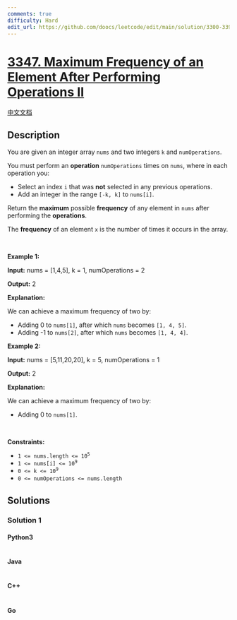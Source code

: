 ```yaml
---
comments: true
difficulty: Hard
edit_url: https://github.com/doocs/leetcode/edit/main/solution/3300-3399/3347.Maximum%20Frequency%20of%20an%20Element%20After%20Performing%20Operations%20II/README_EN.md
---
```


<!-- problem:start -->

# [3347. Maximum Frequency of an Element After Performing Operations II](https://leetcode.com/problems/maximum-frequency-of-an-element-after-performing-operations-ii)

[中文文档](/solution/3300-3399/3347.Maximum%20Frequency%20of%20an%20Element%20After%20Performing%20Operations%20II/README.md)

## Description

<!-- description:start -->

<p>You are given an integer array <code>nums</code> and two integers <code>k</code> and <code>numOperations</code>.</p>

<p>You must perform an <strong>operation</strong> <code>numOperations</code> times on <code>nums</code>, where in each operation you:</p>

<ul>
	<li>Select an index <code>i</code> that was <strong>not</strong> selected in any previous operations.</li>
	<li>Add an integer in the range <code>[-k, k]</code> to <code>nums[i]</code>.</li>
</ul>

<p>Return the <strong>maximum</strong> possible <strong>frequency</strong> of any element in <code>nums</code> after performing the <strong>operations</strong>.</p>

<p>The <strong>frequency</strong> of an element <code>x</code> is the number of times it occurs in the array.</p>

<p>&nbsp;</p>
<p><strong class="example">Example 1:</strong></p>

<div class="example-block">
<p><strong>Input:</strong> <span class="example-io">nums = [1,4,5], k = 1, numOperations = 2</span></p>

<p><strong>Output:</strong> <span class="example-io">2</span></p>

<p><strong>Explanation:</strong></p>

<p>We can achieve a maximum frequency of two by:</p>

<ul>
	<li>Adding 0 to <code>nums[1]</code>, after which <code>nums</code> becomes <code>[1, 4, 5]</code>.</li>
	<li>Adding -1 to <code>nums[2]</code>, after which <code>nums</code> becomes <code>[1, 4, 4]</code>.</li>
</ul>
</div>

<p><strong class="example">Example 2:</strong></p>

<div class="example-block">
<p><strong>Input:</strong> <span class="example-io">nums = [5,11,20,20], k = 5, numOperations = 1</span></p>

<p><strong>Output:</strong> <span class="example-io">2</span></p>

<p><strong>Explanation:</strong></p>

<p>We can achieve a maximum frequency of two by:</p>

<ul>
	<li>Adding 0 to <code>nums[1]</code>.</li>
</ul>
</div>

<p>&nbsp;</p>
<p><strong>Constraints:</strong></p>

<ul>
	<li><code>1 &lt;= nums.length &lt;= 10<sup>5</sup></code></li>
	<li><code>1 &lt;= nums[i] &lt;= 10<sup>9</sup></code></li>
	<li><code>0 &lt;= k &lt;= 10<sup>9</sup></code></li>
	<li><code>0 &lt;= numOperations &lt;= nums.length</code></li>
</ul>

<!-- description:end -->

## Solutions

<!-- solution:start -->

### Solution 1

<!-- tabs:start -->

#### Python3

```python

```

#### Java

```java

```

#### C++

```cpp

```

#### Go

```go

```

<!-- tabs:end -->

<!-- solution:end -->

<!-- problem:end -->
